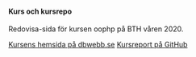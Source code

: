 #### Kurs och kursrepo

Redovisa-sida för kursen oophp på BTH våren 2020.

[Kursens hemsida på dbwebb.se](https://dbwebb.se/kurser/oophp-v5)
[Kursreport på GitHub](https://github.com/dbwebb-se/oophp)
